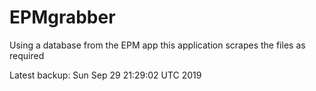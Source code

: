 # EPMgrabber
Using a database from the EPM app this application scrapes the files as required


Latest backup: Sun Sep 29 21:29:02 UTC 2019
